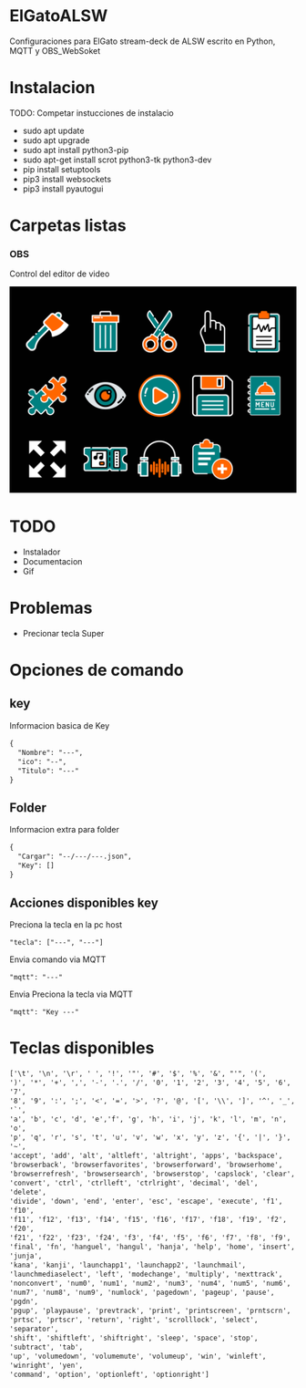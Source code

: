 # ElGatoALSW

Configuraciones para ElGato stream-deck de ALSW escrito en Python, MQTT y OBS_WebSoket

# Instalacion

TODO: Competar instucciones de instalacio

* sudo apt update
* sudo apt upgrade
* sudo apt install python3-pip
* sudo apt-get install scrot python3-tk python3-dev
* pip install setuptools
* pip3 install websockets
* pip3 install pyautogui

# Carpetas listas

### OBS

Control del editor de video

![Iconosl Blender](/Recursos/Blender/Pagina01.png)


# TODO

* Instalador
* Documentacion
* Gif

# Problemas

* Precionar tecla Super

# Opciones de comando

## key

Informacion basica de Key
```  
{
  "Nombre": "---",
  "ico": "--",
  "Titulo": "---"
}
```

## Folder

Informacion extra para folder

```
{
  "Cargar": "--/---/---.json",
  "Key": []
}
```

## Acciones disponibles key

Preciona la tecla en la pc host
```
"tecla": ["---", "---"]
```
Envia comando via MQTT
```
"mqtt": "---"
```
Envia Preciona la tecla via MQTT
```
"mqtt": "Key ---"
```

# Teclas disponibles

```
['\t', '\n', '\r', ' ', '!', '"', '#', '$', '%', '&', "'", '(',
')', '*', '+', ',', '-', '.', '/', '0', '1', '2', '3', '4', '5', '6', '7',
'8', '9', ':', ';', '<', '=', '>', '?', '@', '[', '\\', ']', '^', '_', '`',
'a', 'b', 'c', 'd', 'e','f', 'g', 'h', 'i', 'j', 'k', 'l', 'm', 'n', 'o',
'p', 'q', 'r', 's', 't', 'u', 'v', 'w', 'x', 'y', 'z', '{', '|', '}', '~',
'accept', 'add', 'alt', 'altleft', 'altright', 'apps', 'backspace',
'browserback', 'browserfavorites', 'browserforward', 'browserhome',
'browserrefresh', 'browsersearch', 'browserstop', 'capslock', 'clear',
'convert', 'ctrl', 'ctrlleft', 'ctrlright', 'decimal', 'del', 'delete',
'divide', 'down', 'end', 'enter', 'esc', 'escape', 'execute', 'f1', 'f10',
'f11', 'f12', 'f13', 'f14', 'f15', 'f16', 'f17', 'f18', 'f19', 'f2', 'f20',
'f21', 'f22', 'f23', 'f24', 'f3', 'f4', 'f5', 'f6', 'f7', 'f8', 'f9',
'final', 'fn', 'hanguel', 'hangul', 'hanja', 'help', 'home', 'insert', 'junja',
'kana', 'kanji', 'launchapp1', 'launchapp2', 'launchmail',
'launchmediaselect', 'left', 'modechange', 'multiply', 'nexttrack',
'nonconvert', 'num0', 'num1', 'num2', 'num3', 'num4', 'num5', 'num6',
'num7', 'num8', 'num9', 'numlock', 'pagedown', 'pageup', 'pause', 'pgdn',
'pgup', 'playpause', 'prevtrack', 'print', 'printscreen', 'prntscrn',
'prtsc', 'prtscr', 'return', 'right', 'scrolllock', 'select', 'separator',
'shift', 'shiftleft', 'shiftright', 'sleep', 'space', 'stop', 'subtract', 'tab',
'up', 'volumedown', 'volumemute', 'volumeup', 'win', 'winleft', 'winright', 'yen',
'command', 'option', 'optionleft', 'optionright']
```
